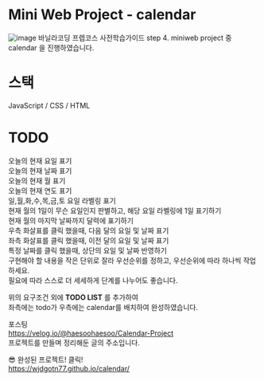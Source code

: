 # Mini Web Project - calendar
![image](https://user-images.githubusercontent.com/80671448/122545404-c24e0000-d068-11eb-92aa-6c8b4296b59c.png)
바닐라코딩 프렙코스 사전학습가이드 step 4. miniweb project 중 calendar 을 진행하였습니다.

# 스택
JavaScript / CSS / HTML

# TODO
오늘의 현재 요일 표기 </br>
오늘의 현재 날짜 표기 </br>
오늘의 현재 월 표기 </br>
오늘의 현재 연도 표기 </br>
일,월,화,수,목,금,토 요일 라벨링 표기 </br>
현재 월의 1일이 무슨 요일인지 판별하고, 해당 요일 라벨링에 1일 표기하기 </br>
현재 월의 마지막 날짜까지 달력에 표기하기 </br>
우측 화살표를 클릭 했을때, 다음 달의 요일 및 날짜 표기 </br>
좌측 화살표를 클릭 했을때, 이전 달의 요일 및 날짜 표기 </br>
특정 날짜를 클릭 했을때, 상단의 요일 및 날짜 반영하기 </br>
구현해야 할 내용을 작은 단위로 잘라 우선순위를 정하고, 우선순위에 따라 하나씩 작업하세요.  </br>
필요에 따라 스스로 더 세세하게 단계를 나누어도 좋습니다. </br>

위의 요구조건 외에 **TODO LIST** 를 추가하여 </br>
좌측에는 todo가 우측에는 calendar를 배치하여 완성하였습니다. </br>

포스팅 </br>
https://velog.io/@haesoohaesoo/Calendar-Project </br>
프로젝트를 만들며 정리해둔 글의 주소입니다. </br>

😎 완성된 프로젝트! 클릭!  </br>
https://wjdgotn77.github.io/calendar/
